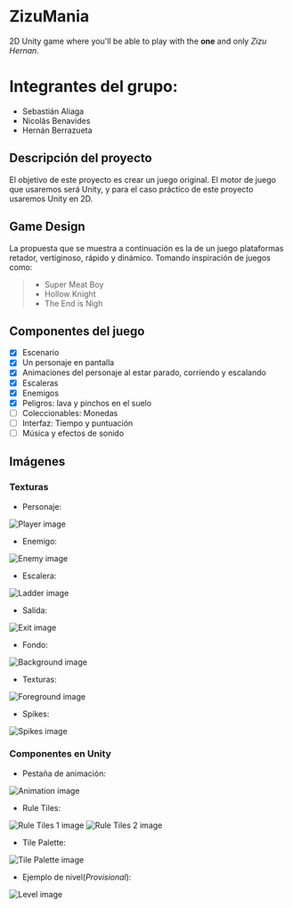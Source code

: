 # ZizuMania
2D Unity game where you'll be able to play with the **one** and only *Zizu Hernan*. 

# Integrantes del grupo: 
* Sebastián Aliaga 
* Nicolás Benavides 
* Hernán Berrazueta 

## Descripción del proyecto 

El objetivo de este proyecto es crear un juego original. El motor de juego que usaremos será Unity, y para el caso práctico de este proyecto usaremos Unity en 2D. 

## Game Design 

La propuesta que se muestra a continuación es la de un juego plataformas retador, vertiginoso, rápido y dinámico. Tomando inspiración de juegos como: 
> * Super Meat Boy 
> * Hollow Knight 
> * The End is Nigh 

## Componentes del juego 
- [x] Escenario 
- [x] Un personaje en pantalla 
- [x] Animaciones del personaje al estar parado, corriendo y escalando 
- [x] Escaleras 
- [x] Enemigos 
- [x] Peligros: lava y pinchos en el suelo 
- [ ] Coleccionables: Monedas 
- [ ] Interfaz: Tiempo y puntuación 
- [ ] Música y efectos de sonido 

## Imágenes 

###  Texturas 
* Personaje: 

![Player image](https://github.com/SebasAB/ZizuMania/blob/main/Images/Player.png)

* Enemigo: 

![Enemy image](https://github.com/SebasAB/ZizuMania/blob/main/Images/Enemigo.png)

* Escalera: 

![Ladder image](https://github.com/SebasAB/ZizuMania/blob/main/Images/Escalera.png)

* Salida: 

![Exit image](https://github.com/SebasAB/ZizuMania/blob/main/Images/Exit.png)

* Fondo: 

![Background image](https://github.com/SebasAB/ZizuMania/blob/main/Images/Fondo.png)

* Texturas: 

![Foreground image](https://github.com/SebasAB/ZizuMania/blob/main/Images/Texturas.png)

* Spikes: 

![Spikes image](https://github.com/SebasAB/ZizuMania/blob/main/Images/Spikes.png)

### Componentes en Unity 
* Pestaña de animación: 

![Animation image](https://github.com/SebasAB/ZizuMania/blob/main/Images/Animations.jpeg)

* Rule Tiles: 

![Rule Tiles 1 image](https://github.com/SebasAB/ZizuMania/blob/main/Images/Tile-rules1.jpeg)
![Rule Tiles 2 image](https://github.com/SebasAB/ZizuMania/blob/main/Images/Tile-rules2.jpeg)

* Tile Palette: 

![Tile Palette image](https://github.com/SebasAB/ZizuMania/blob/main/Images/Tiles.jpeg)

* Ejemplo de nivel(*Provisional*): 

![Level image](https://github.com/SebasAB/ZizuMania/blob/main/Images/Leve-example.jpeg)


